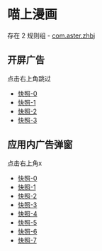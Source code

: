 # 喵上漫画

存在 2 规则组 - [com.aster.zhbj](/src/apps/com.aster.zhbj.ts)

## 开屏广告

点击右上角跳过

- [快照-0](https://i.gkd.li/import/12981243)
- [快照-1](https://i.gkd.li/import/13029855)
- [快照-2](https://i.gkd.li/import/13043320)
- [快照-3](https://i.gkd.li/import/13043344)

## 应用内广告弹窗

点击右上角x

- [快照-0](https://i.gkd.li/import/12777325)
- [快照-1](https://i.gkd.li/import/13029880)
- [快照-2](https://i.gkd.li/import/12872249)
- [快照-3](https://i.gkd.li/import/12903062)
- [快照-4](https://i.gkd.li/import/12984767)
- [快照-5](https://i.gkd.li/import/12998908)
- [快照-6](https://i.gkd.li/import/12996953)
- [快照-7](https://i.gkd.li/import/13003644)
